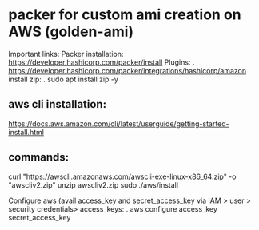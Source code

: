 # packer for custom ami creation on AWS (golden-ami)

Important links:
Packer installation:
  https://developer.hashicorp.com/packer/install
Plugins:
  . https://developer.hashicorp.com/packer/integrations/hashicorp/amazon
install zip:
  . sudo apt install zip -y

  
## aws cli installation:
https://docs.aws.amazon.com/cli/latest/userguide/getting-started-install.html

## commands:
  curl "https://awscli.amazonaws.com/awscli-exe-linux-x86_64.zip" -o "awscliv2.zip"
  unzip awscliv2.zip
  sudo ./aws/install


Configure aws (avail access_key and secret_access_key via iAM > user > security credentials> access_keys:
  . aws configure
  access_key
  secret_access_key
